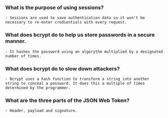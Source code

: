 ### What is the purpose of using sessions?
    - Sessions are used to save authentication data so it won't be necessary to re-enter credientials with every request. 

### What does bcrypt do to help us store passwords in a secure manner.
    - It hashes the password using an algorythm multiplied by a designated number of times. 

### What does bcrypt do to slow down attackers?
    - Bcrypt uses a hash function to transform a string into another string to conceal a password. It does this a multiple of times determined by the programmer. 

### What are the three parts of the JSON Web Token?
    - Header, payload and signature. 